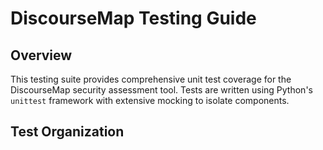 # DiscourseMap Testing Guide

## Overview

This testing suite provides comprehensive unit test coverage for the DiscourseMap security assessment tool. Tests are written using Python's `unittest` framework with extensive mocking to isolate components.

## Test Organization